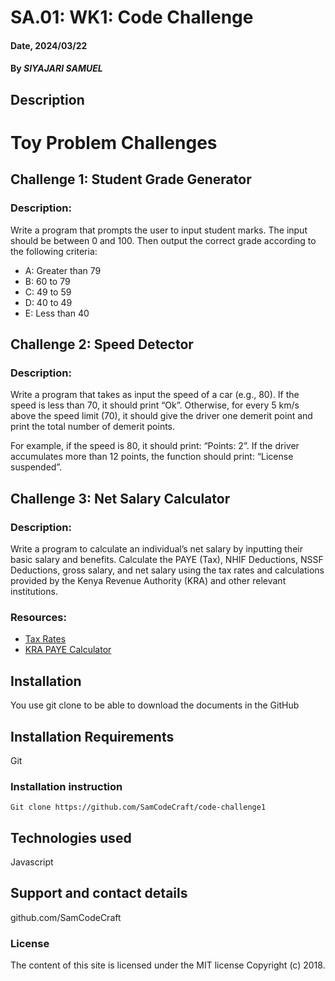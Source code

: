 # SA.01: WK1: Code Challenge

#### Date, 2024/03/22

#### By *SIYAJARI SAMUEL*

## Description

# Toy Problem Challenges

## Challenge 1: Student Grade Generator

### Description:
Write a program that prompts the user to input student marks. The input should be between 0 and 100. Then output the correct grade according to the following criteria:

- A: Greater than 79
- B: 60 to 79
- C: 49 to 59
- D: 40 to 49
- E: Less than 40

## Challenge 2: Speed Detector

### Description:
Write a program that takes as input the speed of a car (e.g., 80). If the speed is less than 70, it should print “Ok”. Otherwise, for every 5 km/s above the speed limit (70), it should give the driver one demerit point and print the total number of demerit points.

For example, if the speed is 80, it should print: “Points: 2”. If the driver accumulates more than 12 points, the function should print: “License suspended”.

## Challenge 3: Net Salary Calculator

### Description:
Write a program to calculate an individual’s net salary by inputting their basic salary and benefits. Calculate the PAYE (Tax), NHIF Deductions, NSSF Deductions, gross salary, and net salary using the tax rates and calculations provided by the Kenya Revenue Authority (KRA) and other relevant institutions.

### Resources:
- [Tax Rates](https://www.aren.co.ke/payroll/taxrates.htm)
- [KRA PAYE Calculator](https://www.kra.go.ke/en/individual/calculate-tax/calculating-tax/paye)


## Installation
You use git clone to be able to download the documents in the GitHub

## Installation Requirements
Git

### Installation instruction
```
Git clone https://github.com/SamCodeCraft/code-challenge1

```

## Technologies used

Javascript

## Support and contact details
github.com/SamCodeCraft

### License
The content of this site is licensed under the MIT license
Copyright (c) 2018.



















